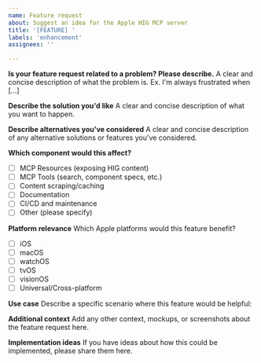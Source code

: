 ```yaml
---
name: Feature request
about: Suggest an idea for the Apple HIG MCP server
title: '[FEATURE] '
labels: 'enhancement'
assignees: ''

---
```


**Is your feature request related to a problem? Please describe.**
A clear and concise description of what the problem is. Ex. I'm always frustrated when [...]

**Describe the solution you'd like**
A clear and concise description of what you want to happen.

**Describe alternatives you've considered**
A clear and concise description of any alternative solutions or features you've considered.

**Which component would this affect?**
- [ ] MCP Resources (exposing HIG content)
- [ ] MCP Tools (search, component specs, etc.)
- [ ] Content scraping/caching
- [ ] Documentation
- [ ] CI/CD and maintenance
- [ ] Other (please specify)

**Platform relevance**
Which Apple platforms would this feature benefit?
- [ ] iOS
- [ ] macOS
- [ ] watchOS
- [ ] tvOS
- [ ] visionOS
- [ ] Universal/Cross-platform

**Use case**
Describe a specific scenario where this feature would be helpful:

**Additional context**
Add any other context, mockups, or screenshots about the feature request here.

**Implementation ideas**
If you have ideas about how this could be implemented, please share them here.